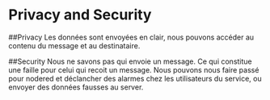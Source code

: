 # Privacy and Security

##Privacy
Les données sont envoyées en clair, nous pouvons accéder au contenu du message et au destinataire.

##Security
Nous ne savons pas qui envoie un message. Ce qui constitue une faille pour celui qui recoit un message. Nous pouvons nous faire passé pour nodered et déclancher des alarmes chez les utilisateurs du service, ou envoyer des données fausses au server.
